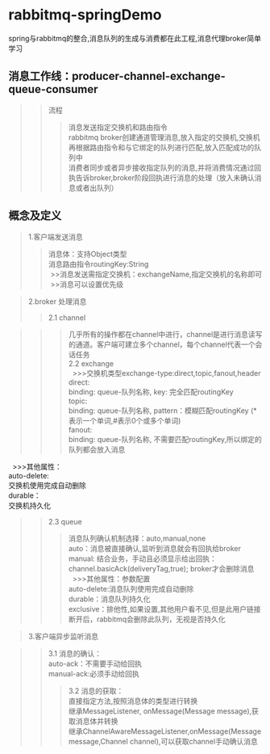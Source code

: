 # rabbitmq-springDemo
   spring与rabbitmq的整合,消息队列的生成与消费都在此工程,消息代理broker简单学习
   
## 消息工作线：producer-channel-exchange-queue-consumer
>> 流程<br>
>>> 消息发送指定交换机和路由指令<br>
>>> rabbitmq broker创建通道管理消息,放入指定的交换机,交换机再根据路由指令和与它绑定的队列进行匹配,放入匹配成功的队列中<br>
>>> 消费者同步或者异步接收指定队列的消息,并将消费情况通过回执告诉broker,broker阶段回执进行消息的处理（放入未确认消息或者出队列）<br>
   
## 概念及定义

>1.客户端发送消息<br>
  >>消息体：支持Object类型<br>
  >>消息路由指令routingKey:String<br>
  >>消息发送需指定交换机：exchangeName,指定交换机的名称即可<br>
  >>消息可以设置优先级<br>
  
>2.broker 处理消息<br>
   >>2.1 channel<br>
 
   >>>几乎所有的操作都在channel中进行，channel是进行消息读写的通道。客户端可建立多个channel，每个channel代表一个会话任务 <br>
   >>2.2 exchange     
     >>>交换机类型exchange-type:direct,topic,fanout,header <br>
      direct:<br>
           binding: queue-队列名称, key: 完全匹配routingKey <br>
      topic:<br>
           binding: queue-队列名称, pattern：模糊匹配routingKey (*表示一个单词,#表示0个或多个单词)<br>
      fanout:<br>
           binding: queue-队列名称, 不需要匹配routingKey,所以绑定的队列都会放入消息<br>
           
     >>>其他属性：<br>
        auto-delete:<br>
            交换机使用完成自动删除<br>
        durable：<br>
            交换机持久化<br>
           
   >>2.3 queue
   >>>消息队列确认机制选择：auto,manual,none<br>
       auto：消息被直接确认,监听到消息就会有回执给broker<br>
       manual: 结合业务，手动且必须显示给出回执：channel.basicAck(deliveryTag,true); broker才会删除消息<br>
   >>>其他属性：参数配置 <br>
        auto-delete:消息队列使用完成自动删除<br>
        durable：消息队列持久化<br>
        exclusive：排他性,如果设置,其他用户看不见,但是此用户链接断开后，rabbitmq会删除此队列，无视是否持久化<br>
        
>3.客户端异步监听消息

   >>3.1 消息的确认：<br>
      auto-ack：不需要手动给回执<br>
      manual-ack:必须手动给回执<br>
   >>>3.2 消息的获取：<br>
      直接指定方法,按照消息体的类型进行转换<br>
      继承MessageListener, onMessage(Message message),获取消息体并转换<br>
      继承ChannelAwareMessageListener,onMessage(Message message,Channel channel),可以获取channel手动确认消息<br>
